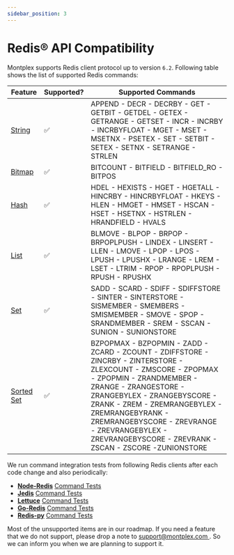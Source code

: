 ```yaml
---
sidebar_position: 3
---
```


# Redis® API Compatibility

Montplex supports Redis client protocol up to version `6.2`. Following table shows the list of supported Redis commands:

| Feature                                                   | Supported? | Supported Commands                                                                                                                                                                                                                                                                                                                                          |
| --------------------------------------------------------- | ---------- | ----------------------------------------------------------------------------------------------------------------------------------------------------------------------------------------------------------------------------------------------------------------------------------------------------------------------------------------------------------- |
| [String](https://redis.io/commands/?group=string)         | ✅         | APPEND - DECR - DECRBY - GET - GETBIT - GETDEL - GETEX - GETRANGE - GETSET - INCR - INCRBY - INCRBYFLOAT - MGET - MSET - MSETNX - PSETEX - SET - SETBIT - SETEX - SETNX - SETRANGE - STRLEN                                                                                                                                                                 |
| [Bitmap](https://redis.io/commands/?group=bitmap)         | ✅         | BITCOUNT - BITFIELD - BITFIELD_RO - BITPOS                                                                                                                                                                                                                                                                                                                  |
| [Hash](https://redis.io/commands/?group=hash)             | ✅         | HDEL - HEXISTS - HGET - HGETALL - HINCRBY - HINCRBYFLOAT - HKEYS - HLEN - HMGET - HMSET - HSCAN - HSET - HSETNX - HSTRLEN - HRANDFIELD - HVALS                                                                                                                                                                                                              |
| [List](https://redis.io/commands/?group=list)             | ✅         | BLMOVE - BLPOP - BRPOP - BRPOPLPUSH - LINDEX - LINSERT - LLEN - LMOVE - LPOP - LPOS - LPUSH - LPUSHX - LRANGE - LREM - LSET - LTRIM - RPOP - RPOPLPUSH - RPUSH - RPUSHX                                                                                                                                                                                     |
| [Set](https://redis.io/commands/?group=set)               | ✅         | SADD - SCARD - SDIFF - SDIFFSTORE - SINTER - SINTERSTORE - SISMEMBER - SMEMBERS - SMISMEMBER - SMOVE - SPOP - SRANDMEMBER - SREM - SSCAN - SUNION - SUNIONSTORE                                                                                                                                                                                             |
| [Sorted Set](https://redis.io/commands/?group=sorted_set) | ✅         | BZPOPMAX - BZPOPMIN - ZADD - ZCARD - ZCOUNT - ZDIFFSTORE - ZINCRBY - ZINTERSTORE - ZLEXCOUNT - ZMSCORE - ZPOPMAX - ZPOPMIN - ZRANDMEMBER - ZRANGE - ZRANGESTORE - ZRANGEBYLEX - ZRANGEBYSCORE - ZRANK - ZREM - ZREMRANGEBYLEX - ZREMRANGEBYRANK - ZREMRANGEBYSCORE - ZREVRANGE - ZREVRANGEBYLEX - ZREVRANGEBYSCORE - ZREVRANK - ZSCAN - ZSCORE -ZUNIONSTORE |

We run command integration tests from following Redis clients after each code change and also periodically:

- **[Node-Redis](https://github.com/redis/node-redis)** [Command Tests](https://github.com/redis/node-redis/tree/v3.1.2/test/commands)
- **[Jedis](https://github.com/redis/jedis)** [Command Tests](https://github.com/redis/jedis/tree/v4.1.1/src/test/java/redis/clients/jedis/commands)
- **[Lettuce](https://github.com/lettuce-io/lettuce-core)** [Command Tests](https://github.com/lettuce-io/lettuce-core/tree/6.1.6.RELEASE/src/test/java/io/lettuce/core/commands)
- **[Go-Redis](https://github.com/go-redis/redis)** [Command Tests](https://github.com/go-redis/redis/blob/master/commands_test.go)
- **[Redis-py](https://github.com/redis/redis-py)** [Command Tests](https://github.com/redis/redis-py/tree/v4.4.0/tests)

Most of the unsupported items are in our roadmap. If you need a feature that we do not support, please drop a note to [support@montplex.com ](support@montplex.com). So we can inform you when we are planning to support it.
